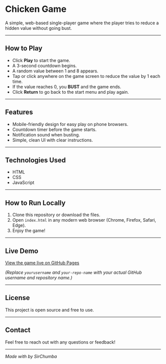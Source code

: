 # Chicken Game

A simple, web-based single-player game where the player tries to reduce a hidden value without going bust.

---

## How to Play

- Click **Play** to start the game.  
- A 3-second countdown begins.  
- A random value between 1 and 8 appears.  
- Tap or click anywhere on the game screen to reduce the value by 1 each time.  
- If the value reaches 0, you **BUST** and the game ends.  
- Click **Return** to go back to the start menu and play again.

---

## Features

- Mobile-friendly design for easy play on phone browsers.  
- Countdown timer before the game starts.  
- Notification sound when busting.  
- Simple, clean UI with clear instructions.

---

## Technologies Used

- HTML  
- CSS  
- JavaScript  

---

## How to Run Locally

1. Clone this repository or download the files.  
2. Open `index.html` in any modern web browser (Chrome, Firefox, Safari, Edge).  
3. Enjoy the game!

---

## Live Demo

[View the game live on GitHub Pages](https://yourusername.github.io/your-repo-name/)

*(Replace `yourusername` and `your-repo-name` with your actual GitHub username and repository name.)*

---

## License

This project is open source and free to use.

---

## Contact

Feel free to reach out with any questions or feedback!

---

*Made with by SirChumba*
